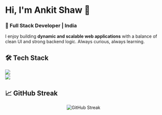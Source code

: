 # Hi, I'm Ankit Shaw 👋  
### 🚀 Full Stack Developer | India  

I enjoy building **dynamic and scalable web applications** with a balance of clean UI and strong backend logic. Always curious, always learning.  

## 🛠️ Tech Stack  
<p align="left">  
  <!-- Core -->
  <img src="https://skillicons.dev/icons?i=html,css,js,ts,react,next,tailwind,nodejs,express,mongodb" />  
  <br/>
  <!-- Tools -->
  <img src="https://skillicons.dev/icons?i=git,github,postman" />  
</p>  

## 📈 GitHub Streak  
<p align="center">
  <img src="https://streak-stats.demolab.com?user=AnkitShaw-100&theme=radical" alt="GitHub Streak" />
</p>  
